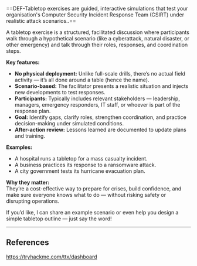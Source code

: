 ==DEF-Tabletop exercises are guided, interactive simulations that test your organisation's Computer Security Incident Response Team (CSIRT) under realistic attack scenarios..==

A tabletop exercise is a structured, facilitated discussion where participants walk through a hypothetical scenario (like a cyberattack, natural disaster, or other emergency) and talk through their roles, responses, and coordination steps.

**Key features:**
- **No physical deployment:** Unlike full-scale drills, there’s no actual field activity — it’s all done around a table (hence the name).
- **Scenario-based:** The facilitator presents a realistic situation and injects new developments to test responses.
- **Participants:** Typically includes relevant stakeholders — leadership, managers, emergency responders, IT staff, or whoever is part of the response plan.
- **Goal:** Identify gaps, clarify roles, strengthen coordination, and practice decision-making under simulated conditions.
- **After-action review:** Lessons learned are documented to update plans and training.

**Examples:**
- A hospital runs a tabletop for a mass casualty incident.
- A business practices its response to a ransomware attack.
- A city government tests its hurricane evacuation plan.

**Why they matter:**  
They’re a cost-effective way to prepare for crises, build confidence, and make sure everyone knows what to do — without risking safety or disrupting operations.

If you’d like, I can share an example scenario or even help you design a simple tabletop outline — just say the word!


---

## References

https://tryhackme.com/ttx/dashboard